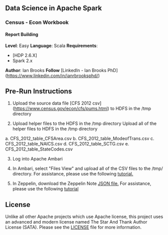 ## Data Science in Apache Spark
### Census - Econ Workbook
#### Report Building

**Level**: Easy
**Language**: Scala
**Requirements**: 
- [HDP 2.6.X]
- Spark 2.x

**Author**: Ian Brooks
**Follow** [LinkedIn - Ian Brooks PhD] (https://www.linkedin.com/in/ianrbrooksphd/)

## Pre-Run Instructions


1. Upload the source data file  [CFS 2012 csv] (https://www.census.gov/econ/cfs/pums.html) to HDFS in the /tmp directory 

2. Upload helper files to the HDFS in the /tmp directory 
Upload all of the helper files to HDFS in the /tmp directory 

a. CFS_2012_table_CFSArea.csv
b. CFS_2012_table_ModeofTrans.csv
c. CFS_2012_table_NAICS.csv
d. CFS_2012_table_SCTG.csv
e. CFS_2012_table_StateCodes.csv


3. Log into Apache Ambari 

4. In Ambari, select "Files View" and upload all of the CSV files to the /tmp/ directory.  For assistance, please use the following [tutorial.](https://fr.hortonworks.com/tutorial/loading-and-querying-data-with-hadoop/)

5. In Zeppelin, download the Zeppelin Note [JSON file.](https://github.com/BrooksIan/CensusEcon) For assistance, please use the following [tutorial](https://hortonworks.com/tutorial/getting-started-with-apache-zeppelin/)

## License
Unlike all other Apache projects which use Apache license, this project uses an advanced and modern license named The Star And Thank Author License (SATA). Please see the [LICENSE](LICENSE) file for more information.